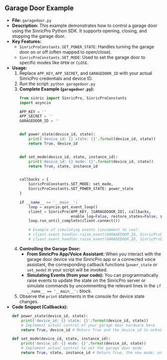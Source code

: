 ## Garage Door Example
- **File:** `garagedoor.py`
- **Description:** This example demonstrates how to control a garage door using the SinricPro Python SDK. It supports opening, closing, and stopping the garage door.
- **Key Features:**
    - `SinricProConstants.SET_POWER_STATE`: Handles turning the garage door on or off (often mapped to open/close).
    - `SinricProConstants.SET_MODE`: Used to set the garage door to specific modes like `OPEN` or `CLOSE`.
- **Usage:**
    1.  Replace `APP_KEY`, `APP_SECRET`, and `GARAGEDOOR_ID` with your actual SinricPro credentials and device ID.
    2.  Run the script: `python garagedoor.py`
    3.  **Complete Example (`garagedoor.py`):**
        ```python
        from sinric import SinricPro, SinricProConstants
        import asyncio

        APP_KEY = ''
        APP_SECRET = ''
        GARAGEDOOR_ID = ''


        def power_state(device_id, state):
            print('device_id: {} state: {}'.format(device_id, state))
            return True, device_id


        def set_mode(device_id, state, instance_id):
            print('device_id: {} mode: {}'.format(device_id, state))
            return True, state, instance_id


        callbacks = {
            SinricProConstants.SET_MODE: set_mode,
            SinricProConstants.SET_POWER_STATE: power_state
        }

        if __name__ == '__main__':
            loop = asyncio.get_event_loop()
            client = SinricPro(APP_KEY, [GARAGEDOOR_ID], callbacks,
                               enable_log=False, restore_states=False, secret_key=APP_SECRET)
            loop.run_until_complete(client.connect())

            # Example of simulating events (uncomment to use):
            # client.event_handler.raise_event(GARAGEDOOR_ID, SinricProConstants.SET_MODE, data = {SinricProConstants.MODE: SinricProConstants.OPEN })
            # client.event_handler.raise_event(GARAGEDOOR_ID, SinricProConstants.SET_MODE, data = {SinricProConstants.MODE: SinricProConstants.CLOSE })
        ```
    4.  **Controlling the Garage Door:**
        *   **From SinricPro App/Voice Assistant:** When you interact with the garage door device via the SinricPro app or a connected voice assistant, the corresponding callback functions (`power_state` or `set_mode`) in your script will be invoked.
        *   **Simulating Events (from your code):** You can programmatically raise events to update the state on the SinricPro server or simulate commands by uncommenting the relevant lines in the `if __name__ == '__main__':` block.
    5.  Observe the `print` statements in the console for device state changes.
- **Code Snippet (Callbacks):**
    ```python
    def power_state(device_id, state):
        print('device_id: {} state: {}'.format(device_id, state))
        # Implement actual control of your garage door hardware here
        return True, device_id # Return True and the device_id to acknowledge the command

    def set_mode(device_id, state, instance_id):
        print('device_id: {} mode: {}'.format(device_id, state))
        # Implement actual control to set the garage door mode
        return True, state, instance_id # Return True, the new mode, and instance_id
    ```
